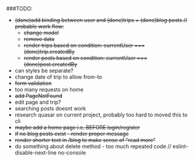 ###TODO:
- ~~(done)add binding between user and (done)trips + (done)blog posts // probable work flow:~~
    - ~~change model~~
    - ~~remove data~~
    - ~~render trips based on condition: currentUser === (done)trip.createdBy~~
    - ~~render posts based on condition: currentUser === (done)post.createdBy~~
- can styles be separate?
- change date of trip to allow from-to
- ~~form validation~~
- too many requests on home
- ~~add PageNotFound~~
- edit page and trip?
- searching posts doesnt work
- research quasar on current project, probably too hard to moved this to cli
- ~~maybe add a home page i.e. BEFORE login/register~~
- ~~if no blog posts exist - render proper message~~
- ~~render shorter text in /blog to make sense of "read more"~~
- do something about delete method - too much repeated code
                // eslint-disable-next-line no-console
